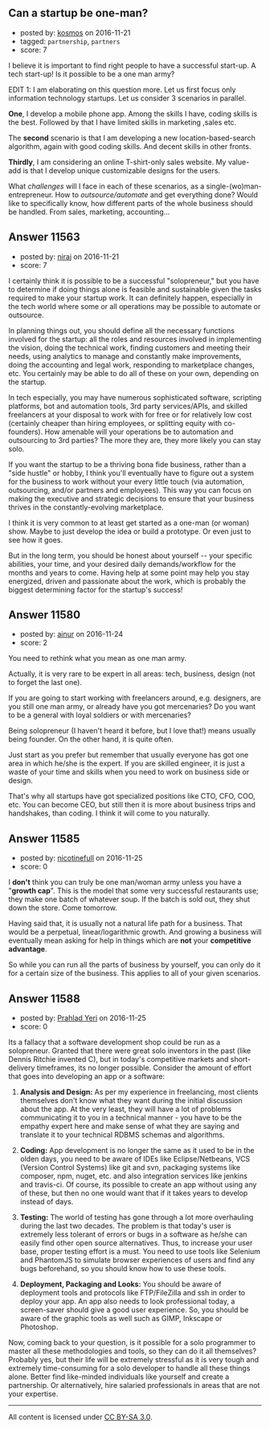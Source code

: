 ## Can a startup be one-man?

- posted by: [kosmos](https://stackexchange.com/users/1994630/kosmos) on 2016-11-21
- tagged: `partnership`, `partners`
- score: 7

I believe it is important to find right people to have a successful start-up. A tech start-up! Is it possible to be a one man army?

EDIT 1: I am elaborating on this question more. Let us first focus only information technology startups. Let us consider 3 scenarios in parallel. 

**One**, I develop a mobile phone app. Among the skills I have, coding skills is the best. Followed by that I have limited skills in marketing ,sales etc. 

The **second** scenario is that I am developing a new location-based-search algorithm, again with good coding skills. And decent skills in other fronts.

**Thirdly**, I am considering an online T-shirt-only sales website. My value-add is that I develop unique customizable designs for the users. 

What *challenges* will I face in each of these scenarios, as a single-(wo)man-entrepreneur. How to *outsource/automate* and get everything done?
Would like to specifically know, how different parts of the whole business should be handled. From sales, marketing, accounting...


## Answer 11563

- posted by: [niraj](https://stackexchange.com/users/9659943/niraj) on 2016-11-21
- score: 7

I certainly think it is possible to be a successful "solopreneur," but you have to determine if doing things alone is feasible and sustainable given the tasks required to make your startup work. It can definitely happen, especially in the tech world where some or all operations may be possible to automate or outsource.

In planning things out, you should define all the necessary functions involved for the startup: all the roles and resources involved in implementing the vision, doing the technical work, finding customers and meeting their needs, using analytics to manage and constantly make improvements, doing the accounting and legal work, responding to marketplace changes, etc. You certainly may be able to do all of these on your own, depending on the startup.

In tech especially, you may have numerous sophisticated software, scripting platforms, bot and automation tools, 3rd party services/APIs, and skilled freelancers at your disposal to work with for free or for relatively low cost (certainly cheaper than hiring employees, or splitting equity with co-founders). How amenable will your operations be to automation and outsourcing to 3rd parties? The more they are, they more likely you can stay solo.

If you want the startup to be a thriving bona fide business, rather than a "side hustle" or hobby, I think you'll eventually have to figure out a system for the business to work without your every little touch (via automation, outsourcing, and/or partners and employees). This way you can focus on making the executive and strategic decisions to ensure that your business thrives in the constantly-evolving marketplace.

I think it is very common to at least get started as a one-man (or woman) show. Maybe to just develop the idea or build a prototype. Or even just to see how it goes.

But in the long term, you should be honest about yourself -- your specific abilities, your time, and your desired daily demands/workflow for the months and years to come. Having help at some point may help you stay energized, driven and passionate about the work, which is probably the biggest determining factor for the startup's success!


## Answer 11580

- posted by: [ainur](https://stackexchange.com/users/9479796/ainur) on 2016-11-24
- score: 2

You need to rethink what you mean as one man army.

Actually, it is very rare to be expert in all areas: tech, business, design (not to forget the last one).

If you are going to start working with freelancers around, e.g. designers, are you still one man army, or already have you got mercenaries?
Do you want to be a general with loyal soldiers or with mercenaries?

Being solopreneur (I haven't heard it before, but I love that!) means usually being founder. On the other hand, it is quite often.

Just start as you prefer but remember that usually everyone has got one area in which he/she is the expert. If you are skilled engineer, it is just a waste of your time and skills when you need to work on business side or design. 

That's why all startups have got specialized positions like CTO, CFO, COO, etc. You can become CEO, but still then it is more about business trips and handshakes, than coding. I think it will come to you naturally.


## Answer 11585

- posted by: [nicotinefull](https://stackexchange.com/users/5794572/nicotinefull) on 2016-11-25
- score: 0

I **don't** think you can truly be one man/woman army unless you have a "**growth cap**". This is the model that some very successful restaurants use; they make one batch of whatever soup. If the batch is sold out, they shut down the store. Come tomorrow. 

Having said that, it is usually not a natural life path for a business. That would be a perpetual, linear/logarithmic growth. And growing a business will eventually mean asking for help in things which are **not** your **competitive advantage**.

So while you can run all the parts of business by yourself, you can only do it for a certain size of the business. This applies to all of your given scenarios. 



## Answer 11588

- posted by: [Prahlad Yeri](https://stackexchange.com/users/452758/prahlad-yeri) on 2016-11-25
- score: 0

Its a fallacy that a software development shop could be run as a solopreneur. Granted that there were great solo inventors in the past (like Dennis Ritchie invented C), but in today's competitive markets and short-delivery timeframes, its no longer possible. Consider the amount of effort that goes into developing an app or a software:

1. **Analysis and Design:** As per my experience in freelancing, most clients themselves don't know what they want during the initial discussion about the app. At the very least, they will have a lot of problems communicating it to you in a technical manner - you have to be the empathy expert here and make sense of what they are saying and translate it to your technical RDBMS schemas and algorithms.

2. **Coding:** App development is no longer the same as it used to be in the olden days, you need to be aware of IDEs like Eclipse/Netbeans, VCS (Version Control Systems) like git and svn, packaging systems like composer, npm, nuget, etc. and also integration services like jenkins and travis-ci. Of course, its possible to create an app without using any of these, but then no one would want that if it takes years to develop instead of days.

3. **Testing:** The world of testing has gone through a lot more overhauling during the last two decades. The problem is that today's user is extremely less tolerant of errors or bugs in a software as he/she can easily find other open source alternatives. Thus, to increase your user base, proper testing effort is a must. You need to use tools like Selenium and PhantomJS to simulate browser experiences of users and find any bugs beforehand, so you should know how to use these tools.

4. **Deployment, Packaging and Looks:** You should be aware of deployment tools and protocols like FTP/FileZilla and ssh in order to deploy your app. An app also needs to look professional today, a screen-saver should give a good user experience. So, you should be aware of the graphic tools as well such as GIMP, Inkscape or Photoshop.

Now, coming back to your question, is it possible for a solo programmer to master all these methodologies and tools, so they can do it all themselves? Probably yes, but their life will be extremely stressful as it is very tough and extremely time-consuming for a solo developer to handle all these things alone. Better find like-minded individuals like yourself and create a partnership. Or alternatively, hire salaried professionals in areas that are not your expertise.



---

All content is licensed under [CC BY-SA 3.0](https://creativecommons.org/licenses/by-sa/3.0/).
